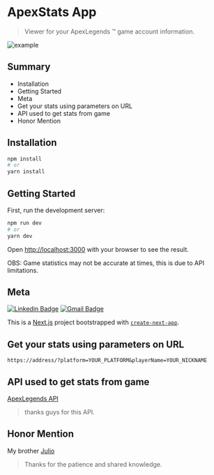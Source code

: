 # ApexStats App

> Viewer for your ApexLegends ™ game account information.

![example](https://user-images.githubusercontent.com/65142350/111520346-c4858300-8736-11eb-9766-322a8e670adf.gif)

## Summary

- Installation
- Getting Started
- Meta
- Get your stats using parameters on URL
- API used to get stats from game
- Honor Mention

## Installation

```bash
npm install
# or
yarn install
```

## Getting Started

First, run the development server:

```bash
npm run dev
# or
yarn dev
```

Open [http://localhost:3000](http://localhost:3000) with your browser to see the result.

OBS: Game statistics may not be accurate at times, this is due to API limitations.

## Meta

[![Linkedin Badge](https://img.shields.io/badge/-vandsonfalcao-blue?style=flat-square&logo=Linkedin&logoColor=white&link=https://www.linkedin.com/in/vandsonfalcao/)](https://www.linkedin.com/in/vandsonfalcao/)
[![Gmail Badge](https://img.shields.io/badge/-vandsonsf@gmail.com-c14438?style=flat-square&logo=Gmail&logoColor=white&link=mailto:vandsonsf@gmail.com)](mailto:vandsonsf@gmail.com)

This is a [Next.js](https://nextjs.org/) project bootstrapped with [`create-next-app`](https://github.com/vercel/next.js/tree/canary/packages/create-next-app).

## Get your stats using parameters on URL

```url
https://address/?platform=YOUR_PLATFORM&playerName=YOUR_NICKNAME
```

## API used to get stats from game

[ApexLegends API](https://apexlegendsapi.com/)

> thanks guys for this API.

## Honor Mention

My brother [Julio](https://github.com/juliosouzam)

> Thanks for the patience and shared knowledge.
